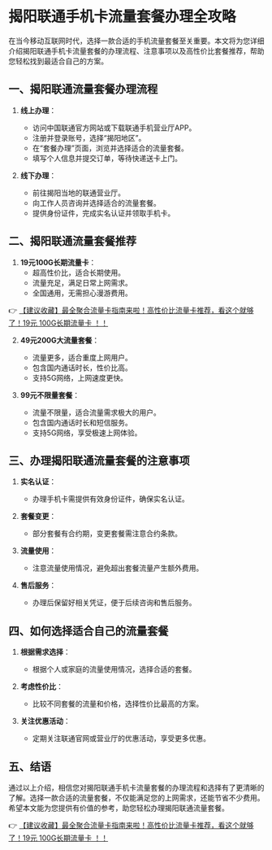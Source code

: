 # 揭阳联通手机卡流量套餐办理全攻略

在当今移动互联网时代，选择一款合适的手机流量套餐至关重要。本文将为您详细介绍揭阳联通手机卡流量套餐的办理流程、注意事项以及高性价比套餐推荐，帮助您轻松找到最适合自己的方案。

## 一、揭阳联通流量套餐办理流程

1. **线上办理**：
   - 访问中国联通官方网站或下载联通手机营业厅APP。
   - 注册并登录账号，选择“揭阳地区”。
   - 在“套餐办理”页面，浏览并选择适合的流量套餐。
   - 填写个人信息并提交订单，等待快递送卡上门。

2. **线下办理**：
   - 前往揭阳当地的联通营业厅。
   - 向工作人员咨询并选择适合的流量套餐。
   - 提供身份证件，完成实名认证并领取手机卡。

## 二、揭阳联通流量套餐推荐

1. **19元100G长期流量卡**：
   - 超高性价比，适合长期使用。
   - 流量充足，满足日常上网需求。
   - 全国通用，无需担心漫游费用。

👉 [【建议收藏】最全聚合流量卡指南来啦！高性价比流量卡推荐，看这个就够了！19元 100G长期流量卡 ！！](https://bit.ly/Liuliangka)

2. **49元200G大流量套餐**：
   - 流量更多，适合重度上网用户。
   - 包含国内通话时长，性价比高。
   - 支持5G网络，上网速度更快。

3. **99元不限量套餐**：
   - 流量不限量，适合流量需求极大的用户。
   - 包含国内通话时长和短信服务。
   - 支持5G网络，享受极速上网体验。

## 三、办理揭阳联通流量套餐的注意事项

1. **实名认证**：
   - 办理手机卡需提供有效身份证件，确保实名认证。

2. **套餐变更**：
   - 部分套餐有合约期，变更套餐需注意合约条款。

3. **流量使用**：
   - 注意流量使用情况，避免超出套餐流量产生额外费用。

4. **售后服务**：
   - 办理后保留好相关凭证，便于后续咨询和售后服务。

## 四、如何选择适合自己的流量套餐

1. **根据需求选择**：
   - 根据个人或家庭的流量使用情况，选择合适的套餐。

2. **考虑性价比**：
   - 比较不同套餐的流量和价格，选择性价比最高的方案。

3. **关注优惠活动**：
   - 定期关注联通官网或营业厅的优惠活动，享受更多优惠。

## 五、结语

通过以上介绍，相信您对揭阳联通手机卡流量套餐的办理流程和选择有了更清晰的了解。选择一款合适的流量套餐，不仅能满足您的上网需求，还能节省不少费用。希望本文能为您提供有价值的参考，助您轻松办理揭阳联通流量套餐。

👉 [【建议收藏】最全聚合流量卡指南来啦！高性价比流量卡推荐，看这个就够了！19元 100G长期流量卡 ！！](https://bit.ly/Liuliangka)